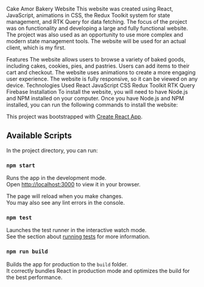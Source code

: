 Cake Amor Bakery Website
This website was created using React, JavaScript, animations in CSS, the Redux Toolkit system for state management, and RTK Query for data fetching. The focus of the project was on functionality and developing a large and fully functional website. The project was also used as an opportunity to use more complex and modern state management tools. The website will be used for an actual client, which is my first.

Features
The website allows users to browse a variety of baked goods, including cakes, cookies, pies, and pastries.
Users can add items to their cart and checkout.
The website uses animations to create a more engaging user experience.
The website is fully responsive, so it can be viewed on any device.
Technologies Used
React
JavaScript
CSS
Redux Toolkit
RTK Query
Firebase
Installation
To install the website, you will need to have Node.js and NPM installed on your computer. Once you have Node.js and NPM installed, you can run the following commands to install the website:

This project was bootstrapped with [Create React App](https://github.com/facebook/create-react-app).

## Available Scripts

In the project directory, you can run:

### `npm start`

Runs the app in the development mode.\
Open [http://localhost:3000](http://localhost:3000) to view it in your browser.

The page will reload when you make changes.\
You may also see any lint errors in the console.

### `npm test`

Launches the test runner in the interactive watch mode.\
See the section about [running tests](https://facebook.github.io/create-react-app/docs/running-tests) for more information.

### `npm run build`

Builds the app for production to the `build` folder.\
It correctly bundles React in production mode and optimizes the build for the best performance.
